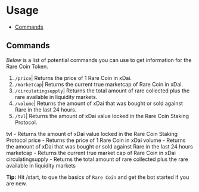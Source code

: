# Usage

- [Commands](#commands)

<a name="commands"></a>

## Commands

_Below_ is a list of potential commands you can use to get information for the Rare Coin Token.

1. `/price`| Returns the price of 1 Rare Coin in xDai.
1. `/marketcap`| Returns the current true marketcap of Rare Coin in xDai.
1. `/circulatingsupply`| Returns the total amount of rare collected plus the rare available in liquidity markets.
1. `/volume`| Returns the amount of xDai that was bought or sold against Rare in the last 24 hours.
1. `/tvl`| Returns the amount of xDai value locked in the Rare Coin Staking Protocol.

tvl - Returns the amount of xDai value locked in the Rare Coin Staking Protocol
price - Returns the price of 1 Rare Coin in xDai
volume - Returns the amount of xDai that was bought or sold against Rare in the last 24 hours
marketcap - Returns the current true market cap of Rare Coin in xDai
circulatingsupply - Returns the total amount of rare collected plus the rare available in liquidity markets

**Tip:** Hit /start, to que the basics of
`Rare Coin` and get the bot started if you are new.
